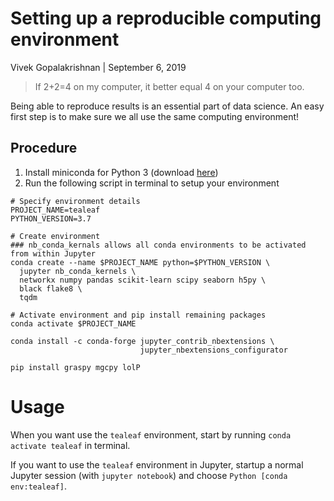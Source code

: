 # Setting up a reproducible computing environment

Vivek Gopalakrishnan | September 6, 2019

> If 2+2=4 on my computer, it better equal 4 on your computer too.

Being able to reproduce results is an essential part of data science.
An easy first step is to make sure we all use the same computing environment!

## Procedure

1. Install miniconda for Python 3 (download [here]("https://repo.anaconda.com/miniconda/Miniconda3-latest-MacOSX-x86_64.sh"))
2. Run the following script in terminal to setup your environment
```
# Specify environment details
PROJECT_NAME=tealeaf
PYTHON_VERSION=3.7

# Create environment
### nb_conda_kernals allows all conda environments to be activated from within Jupyter
conda create --name $PROJECT_NAME python=$PYTHON_VERSION \
  jupyter nb_conda_kernels \
  networkx numpy pandas scikit-learn scipy seaborn h5py \
  black flake8 \
  tqdm
 
# Activate environment and pip install remaining packages
conda activate $PROJECT_NAME

conda install -c conda-forge jupyter_contrib_nbextensions \
                             jupyter_nbextensions_configurator

pip install graspy mgcpy lolP
```

# Usage

When you want use the `tealeaf` environment, start by running `conda activate tealeaf` in terminal.

If you want to use the `tealeaf` environment in Jupyter, startup a normal Jupyter session
(with `jupyter notebook`) and choose `Python [conda env:tealeaf]`. 
